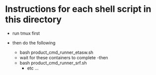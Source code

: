 # Instructions for each shell script in this directory

- run tmux first 

- then do the following
	- bash product_cmd_runner_etasw.sh
	- wait for these containers to complete -then
	- bash product_cmd_runner_srf.sh
		- etc ...
